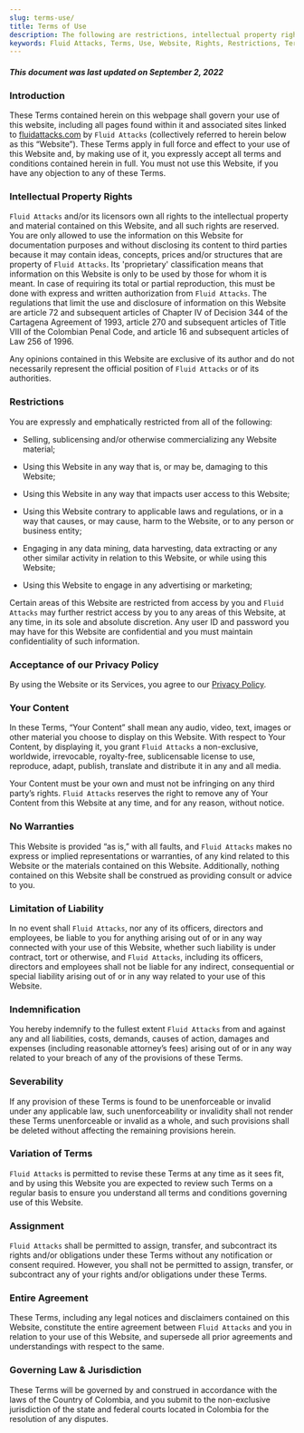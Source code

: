 ```yaml
---
slug: terms-use/
title: Terms of Use
description: The following are restrictions, intellectual property rights, limitations, agreements, and all related to the Terms of Use of Fluid Attacks website content.
keywords: Fluid Attacks, Terms, Use, Website, Rights, Restrictions, Terms Of Use, Ethical Hacking, Pentesting
---
```


#### *This document was last updated on September 2, 2022*

### Introduction

These Terms contained herein on this webpage
shall govern your use of this website,
including all pages found within it
and associated sites linked to [fluidattacks.com](../) by `Fluid Attacks`
(collectively referred to herein below as this “Website”).
These Terms apply in full force and effect
to your use of this Website and,
by making use of it,
you expressly accept all terms and conditions contained herein in full.
You must not use this Website,
if you have any objection to any of these Terms.

### Intellectual Property Rights

`Fluid Attacks` and/or its licensors own all rights to the intellectual
property and material contained on this Website, and all such rights are
reserved.
You are only allowed to use the information on this Website
for documentation purposes
and without disclosing its content to third parties
because it may contain ideas,
concepts,
prices and/or structures
that are property of `Fluid Attacks`.
Its 'proprietary' classification means
that information on this Website is only to be used
by those for whom it is meant.
In case of requiring its total or partial reproduction,
this must be done with express and written authorization from `Fluid Attacks`.
The regulations
that limit the use and disclosure of information on this Website
are article 72
and subsequent articles of Chapter IV of Decision 344
of the Cartagena Agreement of 1993,
article 270
and subsequent articles of Title VIII
of the Colombian Penal Code,
and article 16 and subsequent articles of Law 256 of 1996.

Any opinions contained in this Website are exclusive of its author and
do not necessarily represent the official position of `Fluid Attacks` or of
its authorities.

### Restrictions

You are expressly and emphatically restricted from all of the following:

- Selling, sublicensing and/or otherwise commercializing any Website
  material;

- Using this Website in any way that is, or may be, damaging to this
  Website;

- Using this Website in any way that impacts user access to this
  Website;

- Using this Website contrary to applicable laws and regulations, or
  in a way that causes, or may cause, harm to the Website, or to any
  person or business entity;

- Engaging in any data mining, data harvesting, data extracting or any
  other similar activity in relation to this Website, or while using
  this Website;

- Using this Website to engage in any advertising or marketing;

Certain areas of this Website are restricted from access by you and
`Fluid Attacks` may further restrict access by you to any areas of this
Website, at any time, in its sole and absolute discretion. Any user ID
and password you may have for this Website are confidential and you must
maintain confidentiality of such information.

### Acceptance of our Privacy Policy

By using the Website or its Services,
you agree to our [Privacy Policy](../privacy/).

### Your Content

In these Terms, “Your Content” shall mean any audio, video, text, images
or other material you choose to display on this Website. With respect to
Your Content, by displaying it, you grant `Fluid Attacks` a
non-exclusive, worldwide, irrevocable, royalty-free, sublicensable
license to use, reproduce, adapt, publish, translate and distribute it
in any and all media.

Your Content must be your own and must not be infringing on any third
party’s rights. `Fluid Attacks` reserves the right to remove any of Your
Content from this Website at any time, and for any reason, without
notice.

### No Warranties

This Website is provided “as is,” with all faults, and `Fluid Attacks`
makes no express or implied representations or warranties, of any kind
related to this Website or the materials contained on this Website.
Additionally, nothing contained on this Website shall be construed as
providing consult or advice to you.

### Limitation of Liability

In no event shall `Fluid Attacks`, nor any of its officers, directors
and employees, be liable to you for anything arising out of or in any
way connected with your use of this Website, whether such liability is
under contract, tort or otherwise, and `Fluid Attacks`, including its
officers, directors and employees shall not be liable for any indirect,
consequential or special liability arising out of or in any way related
to your use of this Website.

### Indemnification

You hereby indemnify to the fullest extent `Fluid Attacks` from and
against any and all liabilities, costs, demands, causes of action,
damages and expenses (including reasonable attorney’s fees) arising out
of or in any way related to your breach of any of the provisions of
these Terms.

### Severability

If any provision of these Terms is found to be unenforceable or invalid
under any applicable law, such unenforceability or invalidity shall not
render these Terms unenforceable or invalid as a whole, and such
provisions shall be deleted without affecting the remaining provisions
herein.

### Variation of Terms

`Fluid Attacks` is permitted to revise these Terms at any time as it
sees fit, and by using this Website you are expected to review such
Terms on a regular basis to ensure you understand all terms and
conditions governing use of this Website.

### Assignment

`Fluid Attacks` shall be permitted to assign, transfer, and subcontract
its rights and/or obligations under these Terms without any notification
or consent required. However, you shall not be permitted to assign,
transfer, or subcontract any of your rights and/or obligations under
these Terms.

### Entire Agreement

These Terms, including any legal notices and disclaimers contained on
this Website, constitute the entire agreement between `Fluid Attacks`
and you in relation to your use of this Website, and supersede all prior
agreements and understandings with respect to the same.

### Governing Law & Jurisdiction

These Terms will be governed by and construed in accordance with the
laws of the Country of Colombia, and you submit to the non-exclusive
jurisdiction of the state and federal courts located in Colombia for the
resolution of any disputes.
